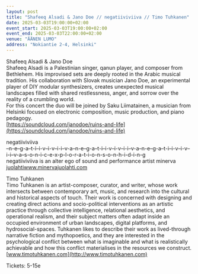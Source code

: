 ```yaml
---
layout: post
title: "Shafeeq Alsadi & Jano Doe // negatiiviviiva // Timo Tuhkanen"
date: 2025-03-03T19:00:00+02:00
event_start: 2025-03-03T19:00:00+02:00
event_end: 2025-03-03T22:00:00+02:00
venue: "ÄÄNEN LUMO"
address: "Nokiantie 2-4, Helsinki"
---
```


Shafeeq Alsadi & Jano Doe  
Shafeeq Alsadi is a Palestinian singer, qanun player, and composer from Bethlehem. His improvised sets are deeply rooted in the Arabic musical tradition. His collaboration with Slovak musician Jano Doe, an experimental player of DIY modular synthesizers, creates unexpected musical landscapes filled with shared restlessness, anger, and sorrow over the reality of a crumbling world.  
For this concert the duo will be joined by Saku Liimatainen, a musician from Helsinki focused on electronic composition, music production, and piano pedagogy.  
[https://soundcloud.com/janodoe/ruins-and-life](https://soundcloud.com/janodoe/ruins-and-life)  
  
negatiiviviiva  
–n-e–g-a–t-i–i-v–i-v–i-i–v-a–n-e–g-a–t-i–i-v–i-v–i-i–v-a–n-e–g-a–t-i–i-v–i-v–i-i–v-a–s-o-n-i-c-e-x-p-l-o-r-a-t-i-o-n-s-o-n-h-i-d-i-n-g  
negatiiviviiva is an alter ego of sound and performance artist minerva [juolahtiwww.minervajuolahti.com](http://juolahtiwww.minervajuolahti.com)  
  
  
Timo Tuhkanen  
Timo Tuhkanen is an artist-composer, curator, and writer, whose work intersects between contemporary art, music, and research into the cultural and historical aspects of touch. Their work is concerned with designing and creating direct actions and socio-political interventions as an artistic practice through collective intelligence, relational aesthetics, and operational realism, and their subject matters often adapt inside an occupied environment of urban landscapes, digital platforms, and hydrosocial-spaces. Tuhkanen likes to describe their work as lived-through narrative fiction and mythopoetics, and they are interested in the psychological conflict between what is imaginable and what is realistically achievable and how this conflict materialises in the resources we construct.  
[www.timotuhkanen.com](http://www.timotuhkanen.com)  
  
Tickets: 5-15e
